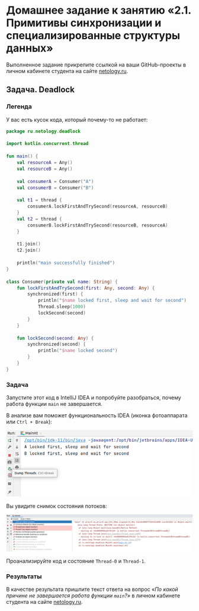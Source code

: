 # Домашнее задание к занятию «2.1. Примитивы синхронизации и специализированные структуры данных»

Выполненное задание прикрепите ссылкой на ваши GitHub-проекты в личном кабинете студента на сайте [netology.ru](https://netology.ru).

## Задача. Deadlock

### Легенда

У вас есть кусок кода, который почему-то не работает:

```kotlin
package ru.netology.deadlock

import kotlin.concurrent.thread

fun main() {
    val resourceA = Any()
    val resourceB = Any()

    val consumerA = Consumer("A")
    val consumerB = Consumer("B")

    val t1 = thread {
        consumerA.lockFirstAndTrySecond(resourceA, resourceB)
    }
    val t2 = thread {
        consumerB.lockFirstAndTrySecond(resourceB, resourceA)
    }

    t1.join()
    t2.join()

    println("main successfully finished")
}

class Consumer(private val name: String) {
    fun lockFirstAndTrySecond(first: Any, second: Any) {
        synchronized(first) {
            println("$name locked first, sleep and wait for second")
            Thread.sleep(1000)
            lockSecond(second)
        }
    }

    fun lockSecond(second: Any) {
        synchronized(second) {
            println("$name locked second")
        }
    }
}
```

### Задача

Запустите этот код в IntelliJ IDEA и попробуйте разобраться, почему работа функции `main` не завершается.

В анализе вам поможет функциональность IDEA (иконка фотоаппарата или `Ctrl + Break`):

![](pic/dump-threads.png)

Вы увидите снимок состояния потоков:

![](pic/threads-dump.png)

Проанализируйте код и состояние `Thread-0` и `Thread-1`.

### Результаты

В качестве результата пришлите текст ответа на вопрос «*По какой причине не завершается работа функции `main`?»* в личном кабинете студента на сайте [netology.ru](https://netology.ru).
